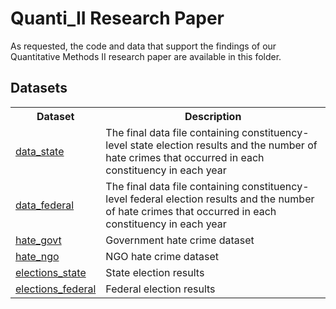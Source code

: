 <h1>Quanti_II Research Paper</h1>
<p>As requested, the code and data that support the findings of our Quantitative Methods II research paper are available in this folder.</p>

<h2>Datasets</h2>

<table>
  <tr>
    <th>Dataset</th>
    <th>Description</th>
  </tr>
  <tr>
    <td><a href="https://github.com/Android022/QuantiII/blob/main/data_state.csv">data_state</a></td>
    <td>The final data file containing constituency-level state election results and the number of hate crimes that occurred in each constituency in each year</td>
  </tr>
  <tr>
    <td><a href="https://github.com/Android022/QuantiII/blob/main/data_federal.csv">data_federal</a></td>
    <td>The final data file containing constituency-level federal election results and the number of hate crimes that occurred in each constituency in each year</td>
  </tr>
  <tr>
    <td><a href="https://github.com/Android022/QuantiII/blob/main/hate_govt.csv">hate_govt</a></td>
    <td>Government hate crime dataset</td>
  </tr>
  <tr>
    <td><a href="https://github.com/Android022/QuantiII/blob/main/hate_ngo.csv">hate_ngo</a></td>
    <td>NGO hate crime dataset</td>
  </tr>
  <tr>
    <td><a href="https://github.com/Android022/QuantiII/blob/main/elections_state.csv">elections_state</a></td>
    <td>State election results</td>
  </tr>
  <tr>
    <td><a href="https://github.com/Android022/QuantiII/blob/main/elections_federal.csv">elections_federal</a></td>
    <td>Federal election results</td>
  </tr>
</table>

</body>
</html>

